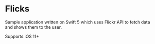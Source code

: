 # Flicks
Sample application written on Swift 5 which uses Flickr API to fetch data and shows them to the user.  

Supports iOS 11+
